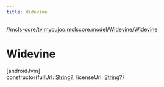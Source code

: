 ```yaml
---
title: Widevine
---
```

//[mcls-core](../../../index.html)/[tv.mycujoo.mclscore.model](../index.html)/[Widevine](index.html)/[Widevine](-widevine.html)



# Widevine



[androidJvm]\
constructor(fullUrl: [String](https://kotlinlang.org/api/latest/jvm/stdlib/kotlin/-string/index.html)?, licenseUrl: [String](https://kotlinlang.org/api/latest/jvm/stdlib/kotlin/-string/index.html)?)




